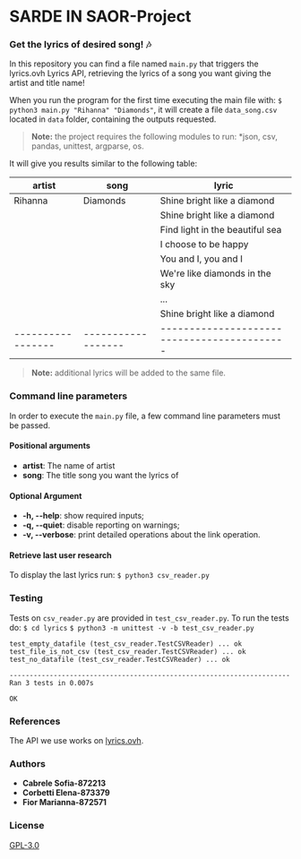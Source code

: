 # SARDE IN SAOR-Project

### Get the lyrics of desired song! :notes:

In this repository you can find a file named ```main.py``` that triggers the lyrics.ovh Lyrics API, retrieving the lyrics of a song you want giving the artist and title name!

When you run the program for the first time executing the main file with: ```$ python3 main.py "Rihanna" "Diamonds"```, it will create a file ```data_song.csv``` located in ```data``` folder, containing the outputs requested.

> **Note:** the project requires the following modules to run: *json, csv, pandas, unittest, argparse, os.

It will give you results similar to the following table:
 
|      artist     |       song       |                   lyric                   | 
|-----------------|------------------|-------------------------------------------|
|     Rihanna     |     Diamonds     |  Shine bright like a diamond              |
|	              |                  |  Shine bright like a diamond              |
|	              |                  |  Find light in the beautiful sea          |
|	              |                  |  I choose to be happy                     |
|		          |		             |	You and I, you and I                     |
|                 |                  |  We're like diamonds in the sky           |
|		          |		             |	...                                      | 
|                 |                  |  Shine bright like a diamond              |
|-----------------|------------------|-------------------------------------------|

> **Note:** additional lyrics will be added to the same file.


### Command line parameters
In order to execute the ```main.py``` file, a few command line parameters must be passed.
#### Positional arguments
- **artist**: The name of artist 
- **song**: The title song you want the lyrics of

#### Optional Argument
- **-h, --help**: show required inputs;
- **-q, --quiet**: disable reporting on warnings;
- **-v, --verbose**: print detailed operations about the link operation.

#### Retrieve last user research
To display the last lyrics run:  ```$ python3 csv_reader.py```

### Testing
Tests on ```csv_reader.py``` are provided in ```test_csv_reader.py```.
To run the tests do:
```$ cd lyrics```
```$ python3 -m unittest -v -b test_csv_reader.py```

```
test_empty_datafile (test_csv_reader.TestCSVReader) ... ok
test_file_is_not_csv (test_csv_reader.TestCSVReader) ... ok
test_no_datafile (test_csv_reader.TestCSVReader) ... ok

----------------------------------------------------------------------
Ran 3 tests in 0.007s

OK
```

### References
The API we use works on [lyrics.ovh](https://lyrics.ovh).

### Authors
- **Cabrele Sofia-872213**
- **Corbetti Elena-873379**
- **Fior Marianna-872571**

### License 
[GPL-3.0](https://choosealicense.com/licenses/gpl-3.0/)
